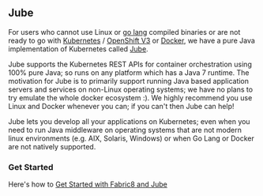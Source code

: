 ## Jube

For users who cannot use Linux or [go lang](https://golang.org/) compiled binaries or are not ready to go with [Kubernetes](http://kubernetes.io/) / [OpenShift V3](http://openshift.com) or [Docker](http://docker.com), we have a pure Java implementation of Kubernetes called [Jube](http://fabric8.io/jube/getStarted.html).

Jube supports the Kubernetes REST APIs for container orchestration using 100% pure Java; so runs on any platform which has a Java 7 runtime. The motivation for Jube is to primarily support running Java based application servers and services on non-Linux operating systems; we have no plans to try emulate the whole docker ecosystem :). We highly recommend you use Linux and Docker whenever you can; if you can't then Jube can help!

Jube lets you develop all your applications on Kubernetes; even when you need to run Java middleware on operating systems that are not modern linux environments (e.g. AIX, Solaris, Windows) or when Go Lang or Docker are not natively supported.

### Get Started

Here's how to [Get Started with Fabric8 and Jube](getStartedJube.html)